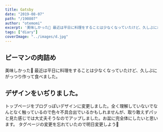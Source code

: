 ```yaml
---
title: Gatsby
date: "2019-08-07"
path: "/190807"
author: "otemomi"
excerpt: '美味しかった🤤 最近は平日に料理をすることは少なくなっていたけど、久しぶにがっつり作って食べました。'
tags: ["diary"]
coverImage: "../images/d.jpg"
---
```


## ピーマンの肉詰め
美味しかった🤤 最近は平日に料理をすることは少なくなっていたけど、久しぶにがっつり作って食べました。

## デザインをいぢりました。
トップページをブログっぽいデザインに変更しました。全く理解していないでなんとなく触っているので色々不具合出でいるかもしれませんが、取り敢えずパッと見た感じでは大丈夫そうなのでアップしました。お盆に完全体にしたいと思います。
タグページの変更を忘れていたので明日変更しよう🤔
